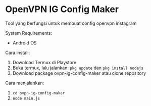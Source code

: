 # OpenVPN IG Config Maker
Tool yang berfungsi untuk membuat config openvpn instagram

System Requirements:
- Android OS

Cara install:
1. Download Termux di Playstore
2. Buka termux, lalu jalankan:
`pkg update` dan `pkg install nodejs`
3. Download package ovpn-ig-config-maker atau clone repository

Cara menjalankan:
1. `cd ovpn-ig-config-maker`
2. `node main.js`